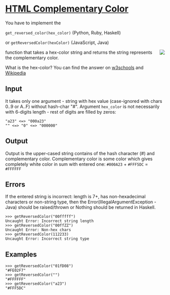 # [HTML Complementary Color](https://www.codewars.com/kata/html-complementary-color "https://www.codewars.com/kata/56be4affc5dc03b84b001d2d")

You have to implement the 

`get_reversed_color(hex_color)` (Python, Ruby, Haskell) 

or `getReversedColor(hexColor)` (JavaScript, Java) 

<img src="http://www.w3schools.com/colors/img_colormap.gif" align=right></img>

function that takes a hex-color string and returns the string represents the complementary color.

What is the hex-color? You can find the answer on [w3schools](http://www.w3schools.com/colors/colors_picker.asp) and [Wikipedia](https://en.wikipedia.org/wiki/Web_colors)

## Input
It takes only one argument - string with hex value (case-ignored with chars 0..9 or A..F) without hash-char "#".
Argument `hex_color` is not necessarily with 6-digits length - rest of digits are filled by zeros: 
```
"a23" <=> "000a23"
"" <=> "0" <=> "000000"
```

## Output
Output is the upper-cased string contains of the hash character (#) and complementary color. Complementary color is some color which gives completely white color in sum with entered one:
`#000A23` + `#FFF5DC` = `#FFFFFF`

## Errors
If the entered string is incorrect: length is 7+, has non-hexadecimal characters or non-string type, then the Error(IllegalArgumentException - Java) should be raised/thrown or Nothing should be returned in Haskell.
```
>>> getReversedColor("00fffff")
Uncaught Error: Incorrect string length
>>> getReversedColor("00ffZZ")
Uncaught Error: Non-hex chars
>>> getReversedColor(112233)
Uncaught Error: Incorrect string type
```

## Examples
```
>>> getReversedColor("01fD08")
"#FE02F7"
>>> getReversedColor("")
"#FFFFFF"
>>> getReversedColor("a23")
"#FFF5DC"
```